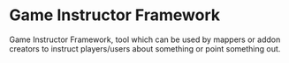 # Game Instructor Framework
Game Instructor Framework, tool which can be used by mappers or addon creators to instruct players/users about something or point something out.
